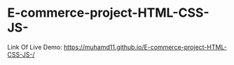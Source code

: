 # E-commerce-project-HTML-CSS-JS-

Link Of Live Demo: https://muhamd11.github.io/E-commerce-project-HTML-CSS-JS-/
